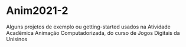 # Anim2021-2
Alguns projetos de exemplo ou getting-started usados na Atividade Acadêmica Animação Computadorizada, do curso de Jogos Digitais da Unisinos
